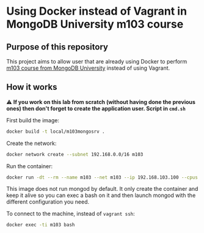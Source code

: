 # Using Docker instead of Vagrant in MongoDB University m103 course

## Purpose of this repository

This project aims to allow user that are already using Docker to perform [m103 course from MongoDB University](https://university.mongodb.com/mercury/M103/2020_March_10/overview) instead of using Vagrant.

## How it works

:warning: **If you work on this lab from scratch (without having done the previous ones) then don't forget to create the application user. Script in `cmd.sh`**

First build the image:
```bash
docker build -t local/m103mongosrv .
```

Create the network:
```sh
docker network create --subnet 192.168.0.0/16 m103
```

Run the container:
```bash
docker run -dt --rm --name m103 --net m103 --ip 192.168.103.100 --cpus 2 -v PATH/TO/YOUR/PROJECT/DIR/shared:/shared local/m103mongosrv
```

This image does not run mongod by default. It only create the container and keep it alive so you can exec a bash on it and then launch mongod with the different configuration you need.

To connect to the machine, instead of `vagrant ssh`:
```bash
docker exec -ti m103 bash
```
